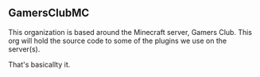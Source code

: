 ## GamersClubMC

This organization is based around the Minecraft server, Gamers Club.
This org will hold the source code to some of the plugins we use on the server(s).

That's basicallty it.
